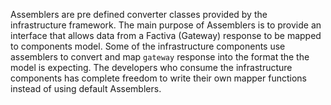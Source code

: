 ﻿Assemblers are pre defined converter classes provided by the infrastructure framework. The main purpose of Assemblers is to provide an interface that allows data from a Factiva (Gateway) response to be mapped to components model. Some of the infrastructure components use assemblers to convert and map `gateway` response into the format the the model is expecting. The developers who consume the infrastructure components has complete freedom to write their own mapper functions instead of using default Assemblers.




